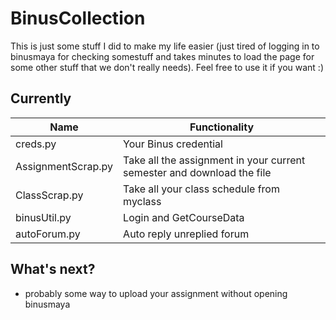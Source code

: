 # BinusCollection

This is just some stuff I did to make my life easier (just tired of logging in to binusmaya for checking somestuff and takes minutes to load the page for some other stuff that we don't really needs). Feel free to use it if you want :)

## Currently

|Name|Functionality|
|---|---|
|creds.py|Your Binus credential|
|AssignmentScrap.py|Take all the assignment in your current semester and download the file|
|ClassScrap.py|Take all your class schedule from myclass|
|binusUtil.py|Login and GetCourseData|
|autoForum.py|Auto reply unreplied forum|

## What's next?

- probably some way to upload your assignment without opening binusmaya